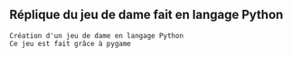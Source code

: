 ## Réplique du jeu de dame fait en langage Python ##
``` 
Création d'un jeu de dame en langage Python 
Ce jeu est fait grâce à pygame 

```
